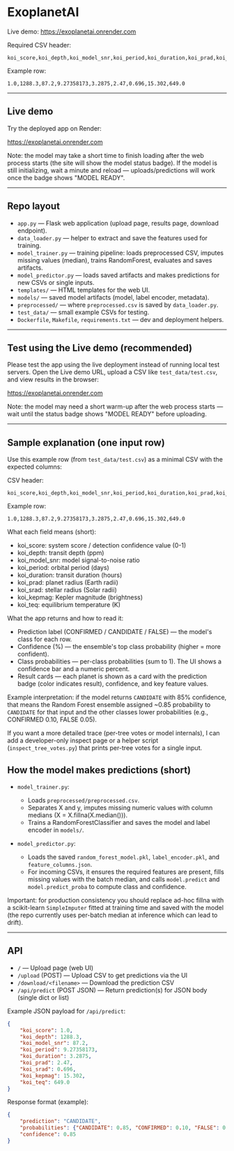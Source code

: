 # ExoplanetAI

Live demo: https://exoplanetai.onrender.com

Required CSV header:
```
koi_score,koi_depth,koi_model_snr,koi_period,koi_duration,koi_prad,koi_srad,koi_kepmag,koi_teq
```

Example row:
```
1.0,1288.3,87.2,9.27358173,3.2875,2.47,0.696,15.302,649.0
```
---

## Live demo

Try the deployed app on Render:

https://exoplanetai.onrender.com

Note: the model may take a short time to finish loading after the web process starts (the site will show the model status badge). If the model is still initializing, wait a minute and reload — uploads/predictions will work once the badge shows "MODEL READY".

---

## Repo layout

- `app.py` — Flask web application (upload page, results page, download endpoint).
- `data_loader.py` — helper to extract and save the features used for training.
- `model_trainer.py` — training pipeline: loads preprocessed CSV, imputes missing values (median), trains RandomForest, evaluates and saves artifacts.
- `model_predictor.py` — loads saved artifacts and makes predictions for new CSVs or single inputs.
- `templates/` — HTML templates for the web UI.
- `models/` — saved model artifacts (model, label encoder, metadata).
- `preprocessed/` — where `preprocessed.csv` is saved by `data_loader.py`.
- `test_data/` — small example CSVs for testing.
- `Dockerfile`, `Makefile`, `requirements.txt` — dev and deployment helpers.

---

## Test using the Live demo (recommended)

Please test the app using the live deployment instead of running local test servers. Open the Live demo URL, upload a CSV like `test_data/test.csv`, and view results in the browser:

https://exoplanetai.onrender.com

Note: the model may need a short warm-up after the web process starts — wait until the status badge shows "MODEL READY" before uploading.

---

## Sample explanation (one input row)

Use this example row (from `test_data/test.csv`) as a minimal CSV with the expected columns:

CSV header:
```
koi_score,koi_depth,koi_model_snr,koi_period,koi_duration,koi_prad,koi_srad,koi_kepmag,koi_teq
```

Example row:
```
1.0,1288.3,87.2,9.27358173,3.2875,2.47,0.696,15.302,649.0
```

What each field means (short):
- koi_score: system score / detection confidence value (0-1)
- koi_depth: transit depth (ppm)
- koi_model_snr: model signal-to-noise ratio
- koi_period: orbital period (days)
- koi_duration: transit duration (hours)
- koi_prad: planet radius (Earth radii)
- koi_srad: stellar radius (Solar radii)
- koi_kepmag: Kepler magnitude (brightness)
- koi_teq: equilibrium temperature (K)

What the app returns and how to read it:
- Prediction label (CONFIRMED / CANDIDATE / FALSE) — the model's class for each row.
- Confidence (%) — the ensemble's top class probability (higher = more confident).
- Class probabilities — per-class probabilities (sum to 1). The UI shows a confidence bar and a numeric percent.
- Result cards — each planet is shown as a card with the prediction badge (color indicates result), confidence, and key feature values.

Example interpretation: if the model returns `CANDIDATE` with 85% confidence, that means the Random Forest ensemble assigned ~0.85 probability to `CANDIDATE` for that input and the other classes lower probabilities (e.g., CONFIRMED 0.10, FALSE 0.05).

If you want a more detailed trace (per-tree votes or model internals), I can add a developer-only inspect page or a helper script (`inspect_tree_votes.py`) that prints per-tree votes for a single input.

## How the model makes predictions (short)

- `model_trainer.py`:
	- Loads `preprocessed/preprocessed.csv`.
	- Separates X and y, imputes missing numeric values with column medians (X = X.fillna(X.median())).
	- Trains a RandomForestClassifier and saves the model and label encoder in `models/`.

- `model_predictor.py`:
	- Loads the saved `random_forest_model.pkl`, `label_encoder.pkl`, and `feature_columns.json`.
	- For incoming CSVs, it ensures the required features are present, fills missing values with the batch median, and calls `model.predict` and `model.predict_proba` to compute class and confidence.

Important: for production consistency you should replace ad-hoc fillna with a scikit-learn `SimpleImputer` fitted at training time and saved with the model (the repo currently uses per-batch median at inference which can lead to drift).

---

## API

- `/` — Upload page (web UI)
- `/upload` (POST) — Upload CSV to get predictions via the UI
- `/download/<filename>` — Download the prediction CSV
- `/api/predict` (POST JSON) — Return prediction(s) for JSON body (single dict or list)

Example JSON payload for `/api/predict`:

```json
{
	"koi_score": 1.0,
	"koi_depth": 1288.3,
	"koi_model_snr": 87.2,
	"koi_period": 9.27358173,
	"koi_duration": 3.2875,
	"koi_prad": 2.47,
	"koi_srad": 0.696,
	"koi_kepmag": 15.302,
	"koi_teq": 649.0
}
```

Response format (example):

```json
{
	"prediction": "CANDIDATE",
	"probabilities": {"CANDIDATE": 0.85, "CONFIRMED": 0.10, "FALSE": 0.05},
	"confidence": 0.85
}
```
